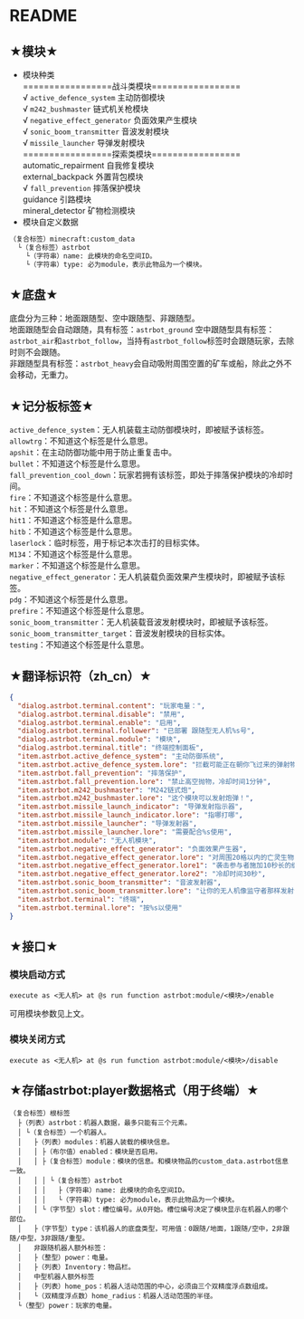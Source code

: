 # README

## ★模块★  

- 模块种类  
=================战斗类模块=================  
√ `active_defence_system` 主动防御模块  
√ `m242_bushmaster` 链式机关枪模块  
√ `negative_effect_generator` 负面效果产生模块  
√ `sonic_boom_transmitter` 音波发射模块  
√ `missile_launcher` 导弹发射模块  
=================探索类模块=================  
automatic_repairment 自我修复模块  
external_backpack 外置背包模块  
√ `fall_prevention` 摔落保护模块  
guidance 引路模块  
mineral_detector 矿物检测模块  
- 模块自定义数据  

```txt
（复合标签）minecraft:custom_data
  └（复合标签）astrbot
    └（字符串）name: 此模块的命名空间ID。
    └（字符串）type: 必为module，表示此物品为一个模块。
```

## ★底盘★
底盘分为三种：地面跟随型、空中跟随型、非跟随型。  
地面跟随型会自动跟随，具有标签：`astrbot_ground`
空中跟随型具有标签：`astrbot_air`和`astrbot_follow`，当持有`astrbot_follow`标签时会跟随玩家，去除时则不会跟随。  
非跟随型具有标签：`astrbot_heavy`会自动吸附周围空置的矿车或船，除此之外不会移动，无重力。

## ★记分板标签★

`active_defence_system`：无人机装载主动防御模块时，即被赋予该标签。  
`allowtrg`：不知道这个标签是什么意思。  
`apshit`：在主动防御功能中用于防止重复击中。  
`bullet`：不知道这个标签是什么意思。  
`fall_prevention_cool_down`：玩家若拥有该标签，即处于摔落保护模块的冷却时间。  
`fire`：不知道这个标签是什么意思。  
`hit`：不知道这个标签是什么意思。  
`hit1`：不知道这个标签是什么意思。  
`hitb`：不知道这个标签是什么意思。  
`laserlock`：临时标签，用于标记本次击打的目标实体。  
`M134`：不知道这个标签是什么意思。  
`marker`：不知道这个标签是什么意思。  
`negative_effect_generator`：无人机装载负面效果产生模块时，即被赋予该标签。  
`pdg`：不知道这个标签是什么意思。  
`prefire`：不知道这个标签是什么意思。  
`sonic_boom_transmitter`：无人机装载音波发射模块时，即被赋予该标签。  
`sonic_boom_transmitter_target`：音波发射模块的目标实体。  
`testing`：不知道这个标签是什么意思。  

## ★翻译标识符（zh_cn）★  

```json
{
  "dialog.astrbot.terminal.content": "玩家电量：",
  "dialog.astrbot.terminal.disable": "禁用",
  "dialog.astrbot.terminal.enable": "启用",
  "dialog.astrbot.terminal.follower": "已部署 跟随型无人机%s号",
  "dialog.astrbot.terminal.module": "模块",
  "dialog.astrbot.terminal.title": "终端控制面板",
  "item.astrbot.active_defence_system": "主动防御系统",
  "item.astrbot.active_defence_system.lore": "拦截可能正在朝你飞过来的弹射物！",
  "item.astrbot.fall_prevention": "摔落保护",
  "item.astrbot.fall_prevention.lore": "禁止高空抛物，冷却时间1分钟",
  "item.astrbot.m242_bushmaster": "M242链式炮",
  "item.astrbot.m242_bushmaster.lore": "这个模块可以发射炮弹！",
  "item.astrbot.missile_launch_indicator": "导弹发射指示器",
  "item.astrbot.missile_launch_indicator.lore": "指哪打哪",
  "item.astrbot.missile_launcher": "导弹发射器",
  "item.astrbot.missile_launcher.lore": "需要配合%s使用",
  "item.astrbot.module": "无人机模块",
  "item.astrbot.negative_effect_generator": "负面效果产生器",
  "item.astrbot.negative_effect_generator.lore": "对周围20格以内的亡灵生物、节肢生物和",
  "item.astrbot.negative_effect_generator.lore1": "袭击参与者施加10秒长的缓慢、虚弱效果，",
  "item.astrbot.negative_effect_generator.lore2": "冷却时间30秒",
  "item.astrbot.sonic_boom_transmitter": "音波发射器",
  "item.astrbot.sonic_boom_transmitter.lore": "让你的无人机像监守者那样发射音波",
  "item.astrbot.terminal": "终端",
  "item.astrbot.terminal.lore": "按%s以使用"
}
```

## ★接口★

### 模块启动方式  

```mcfunction
execute as <无人机> at @s run function astrbot:module/<模块>/enable
```

可用模块参数见上文。

### 模块关闭方式

```mcfunction
execute as <无人机> at @s run function astrbot:module/<模块>/disable
````

## ★存储astrbot:player数据格式（用于终端）★
````
（复合标签）根标签
  ├（列表）astrbot：机器人数据，最多只能有三个元素。
  │ └（复合标签）一个机器人。
  │   ├（列表）modules：机器人装载的模块信息。
  │   │ ├（布尔值）enabled：模块是否启用。
  │   │ ├（复合标签）module：模块的信息。和模块物品的custom_data.astrbot信息一致。
  │   │ │ └（复合标签）astrbot
  │   │ │   ├（字符串）name: 此模块的命名空间ID。
  │   │ │   └（字符串）type: 必为module，表示此物品为一个模块。
  │   │ └（字节型）slot：槽位编号。从0开始。槽位编号决定了模块显示在机器人的哪个部位。
  │   ├（字节型）type：该机器人的底盘类型，可用值：0跟随/地面，1跟随/空中，2非跟随/中型，3非跟随/重型。
  │   非跟随机器人额外标签：
  │   ├（整型）power：电量。
  │   ├（列表）Inventory：物品栏。
  │   中型机器人额外标签
  │   ├（列表）home_pos：机器人活动范围的中心，必须由三个双精度浮点数组成。
  │   └（双精度浮点数）home_radius：机器人活动范围的半径。
  └（整型）power：玩家的电量。
````